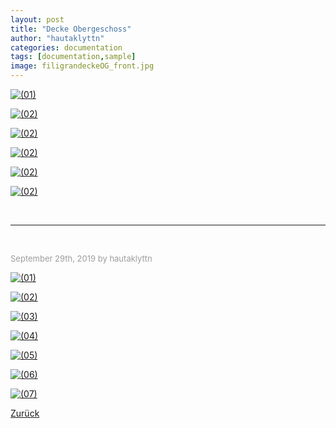 ```yaml
---
layout: post
title: "Decke Obergeschoss"
author: "hautaklyttn"
categories: documentation
tags: [documentation,sample]
image: filigrandeckeOG_front.jpg
---
```


<a href="../assets/img/filigrandeckeOG_front.jpg" data-lightbox="deckeOG" data-title="">![(01)](../assets/img/filigrandeckeOG_front.jpg)</a>

<a href="../assets/img/24_09_2019_(1).jpg" data-lightbox="deckeOG" data-title="">![(02)](../assets/img/24_09_2019_(1).jpg)</a>

<a href="../assets/img/24_09_2019_(2).jpg" data-lightbox="deckeOG" data-title="">![(02)](../assets/img/24_09_2019_(2).jpg)</a>

<a href="../assets/img/24_09_2019_(3).jpg" data-lightbox="deckeOG" data-title="">![(02)](../assets/img/24_09_2019_(3).jpg)</a>

<a href="../assets/img/24_09_2019_(4).jpg" data-lightbox="deckeOG" data-title="">![(02)](../assets/img/24_09_2019_(4).jpg)</a>

<a href="../assets/img/24_09_2019_(5).jpg" data-lightbox="deckeOG" data-title="">![(02)](../assets/img/24_09_2019_(5).jpg)</a>

<br>

***  

<br>

<font size="-1"><span style="color:#9d9d9d ">September 29th, 2019 by hautaklyttn</span></font>

<a href="../assets/img/29_09_2019_(1).jpg" data-lightbox="deckeOG" data-title="">![(01)](../assets/img/29_09_2019_(1).jpg)</a>

<a href="../assets/img/29_09_2019_(2).jpg" data-lightbox="deckeOG" data-title="">![(02)](../assets/img/29_09_2019_(2).jpg)</a>

<a href="../assets/img/29_09_2019_(3).jpg" data-lightbox="deckeOG" data-title="">![(03)](../assets/img/29_09_2019_(3).jpg)</a>

<a href="../assets/img/29_09_2019_(4).jpg" data-lightbox="deckeOG" data-title="">![(04)](../assets/img/29_09_2019_(4).jpg)</a>

<a href="../assets/img/29_09_2019_(5).jpg" data-lightbox="deckeOG" data-title="">![(05)](../assets/img/29_09_2019_(5).jpg)</a>

<a href="../assets/img/29_09_2019_(6).jpg" data-lightbox="deckeOG" data-title="">![(06)](../assets/img/29_09_2019_(6).jpg)</a>

<a href="../assets/img/29_09_2019_(7).jpg" data-lightbox="deckeOG" data-title="">![(07)](../assets/img/29_09_2019_(7).jpg)</a>

[Zurück](/hausblog)  
